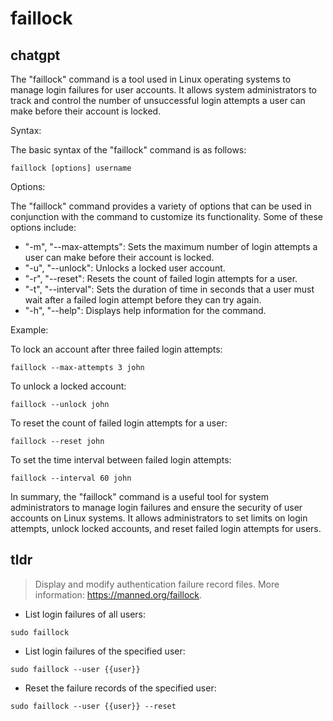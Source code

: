 # faillock 
## chatgpt 
The "faillock" command is a tool used in Linux operating systems to manage login failures for user accounts. It allows system administrators to track and control the number of unsuccessful login attempts a user can make before their account is locked. 

Syntax: 

The basic syntax of the "faillock" command is as follows:

```
faillock [options] username
```

Options: 

The "faillock" command provides a variety of options that can be used in conjunction with the command to customize its functionality. Some of these options include:

- "-m", "--max-attempts": Sets the maximum number of login attempts a user can make before their account is locked. 
- "-u", "--unlock": Unlocks a locked user account. 
- "-r", "--reset": Resets the count of failed login attempts for a user. 
- "-t", "--interval": Sets the duration of time in seconds that a user must wait after a failed login attempt before they can try again. 
- "-h", "--help": Displays help information for the command.

Example:

To lock an account after three failed login attempts:

```
faillock --max-attempts 3 john
```

To unlock a locked account:

```
faillock --unlock john
```

To reset the count of failed login attempts for a user:

```
faillock --reset john
```

To set the time interval between failed login attempts:

```
faillock --interval 60 john
```

In summary, the "faillock" command is a useful tool for system administrators to manage login failures and ensure the security of user accounts on Linux systems. It allows administrators to set limits on login attempts, unlock locked accounts, and reset failed login attempts for users. 

## tldr 
 
> Display and modify authentication failure record files.
> More information: <https://manned.org/faillock>.

- List login failures of all users:

`sudo faillock`

- List login failures of the specified user:

`sudo faillock --user {{user}}`

- Reset the failure records of the specified user:

`sudo faillock --user {{user}} --reset`

